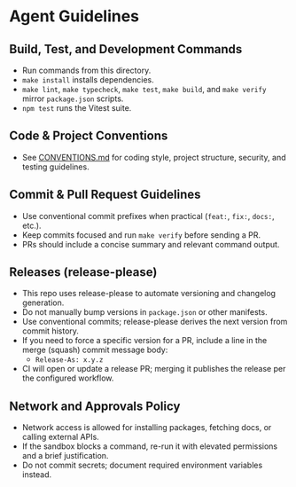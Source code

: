 # Agent Guidelines

## Build, Test, and Development Commands
- Run commands from this directory.
- `make install` installs dependencies.
- `make lint`, `make typecheck`, `make test`, `make build`, and `make verify` mirror `package.json` scripts.
- `npm test` runs the Vitest suite.
 
## Code & Project Conventions
- See [CONVENTIONS.md](./CONVENTIONS.md) for coding style, project structure, security, and testing guidelines.

## Commit & Pull Request Guidelines
- Use conventional commit prefixes when practical (`feat:`, `fix:`, `docs:`, etc.).
- Keep commits focused and run `make verify` before sending a PR.
- PRs should include a concise summary and relevant command output.

## Releases (release-please)
- This repo uses release-please to automate versioning and changelog generation.
- Do not manually bump versions in `package.json` or other manifests.
- Use conventional commits; release-please derives the next version from commit history.
- If you need to force a specific version for a PR, include a line in the merge (squash) commit message body:
  - `Release-As: x.y.z`
- CI will open or update a release PR; merging it publishes the release per the configured workflow.

## Network and Approvals Policy
- Network access is allowed for installing packages, fetching docs, or calling external APIs.
- If the sandbox blocks a command, re-run it with elevated permissions and a brief justification.
- Do not commit secrets; document required environment variables instead.
